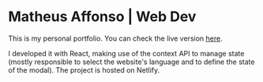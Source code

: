 # Matheus Affonso | Web Dev

This is my personal portfolio. You can check the live version [here](https://matheusaffonso.me).

I developed it with React, making use of the context API to manage state (mostly responsible to select the website's language and to define the state of the modal). The project is hosted on Netlify.
